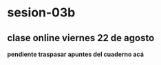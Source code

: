 # sesion-03b
## clase online viernes 22 de agosto

**pendiente traspasar apuntes del cuaderno acá**
